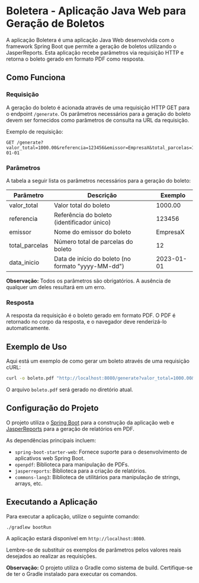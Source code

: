 # Boletera - Aplicação Java Web para Geração de Boletos

A aplicação Boletera é uma aplicação Java Web desenvolvida com o framework Spring Boot que permite a geração de boletos utilizando o JasperReports. Esta aplicação recebe parâmetros via requisição HTTP e retorna o boleto gerado em formato PDF como resposta.

## Como Funciona

### Requisição

A geração do boleto é acionada através de uma requisição HTTP GET para o endpoint `/generate`. Os parâmetros necessários para a geração do boleto devem ser fornecidos como parâmetros de consulta na URL da requisição.

Exemplo de requisição:

```http
GET /generate?valor_total=1000.00&referencia=123456&emissor=EmpresaX&total_parcelas=12&data_inicio=2023-01-01
```

### Parâmetros

A tabela a seguir lista os parâmetros necessários para a geração do boleto:

| Parâmetro      | Descrição                                         | Exemplo              |
| -------------- | ------------------------------------------------- | -------------------- |
| valor_total    | Valor total do boleto                             | 1000.00              |
| referencia     | Referência do boleto (identificador único)        | 123456               |
| emissor        | Nome do emissor do boleto                         | EmpresaX             |
| total_parcelas | Número total de parcelas do boleto                | 12                   |
| data_inicio    | Data de início do boleto (no formato "yyyy-MM-dd")| 2023-01-01           |

**Observação:** Todos os parâmetros são obrigatórios. A ausência de qualquer um deles resultará em um erro.

### Resposta

A resposta da requisição é o boleto gerado em formato PDF. O PDF é retornado no corpo da resposta, e o navegador deve renderizá-lo automaticamente.

## Exemplo de Uso

Aqui está um exemplo de como gerar um boleto através de uma requisição cURL:

```bash
curl -o boleto.pdf "http://localhost:8080/generate?valor_total=1000.00&referencia=123456&emissor=EmpresaX&total_parcelas=12&data_inicio=2023-01-01"
```

O arquivo `boleto.pdf` será gerado no diretório atual.

## Configuração do Projeto

O projeto utiliza o [Spring Boot](https://spring.io/projects/spring-boot) para a construção da aplicação web e [JasperReports](https://community.jaspersoft.com/project/jasperreports-library) para a geração de relatórios em PDF.

As dependências principais incluem:

- `spring-boot-starter-web`: Fornece suporte para o desenvolvimento de aplicativos web Spring Boot.
- `openpdf`: Biblioteca para manipulação de PDFs.
- `jasperreports`: Biblioteca para a criação de relatórios.
- `commons-lang3`: Biblioteca de utilitários para manipulação de strings, arrays, etc.

## Executando a Aplicação

Para executar a aplicação, utilize o seguinte comando:

```bash
./gradlew bootRun
```

A aplicação estará disponível em `http://localhost:8080`.

Lembre-se de substituir os exemplos de parâmetros pelos valores reais desejados ao realizar as requisições.

**Observação:** O projeto utiliza o Gradle como sistema de build. Certifique-se de ter o Gradle instalado para executar os comandos.